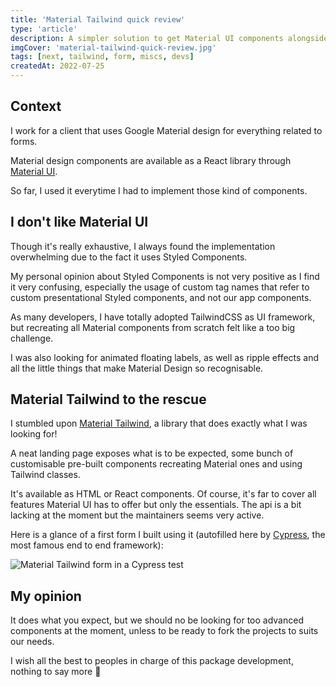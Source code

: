 ```yaml
---
title: 'Material Tailwind quick review'
type: 'article'
description: A simpler solution to get Material UI components alongside TailwindCSS
imgCover: 'material-tailwind-quick-review.jpg'
tags: [next, tailwind, form, miscs, devs]
createdAt: 2022-07-25
---
```


## Context

I work for a client that uses Google Material design for everything related to forms.

Material design components are available as a React library through [Material UI](https://material-ui.com/).

So far, I used it everytime I had to implement those kind of components.

## I don't like Material UI

Though it's really exhaustive, I always found the implementation overwhelming due to the fact it uses Styled Components.

My personal opinion about Styled Components is not very positive as I find it very confusing, especially the usage of custom tag names that refer to custom presentational Styled components, and not our app components.

As many developers, I have totally adopted TailwindCSS as UI framework, but recreating all Material components from scratch felt like a too big challenge.

I was also looking for animated floating labels, as well as ripple effects and all the little things that make Material Design so recognisable.

## Material Tailwind to the rescue

I stumbled upon [Material Tailwind](https://www.material-tailwind.com/), a library that does exactly what I was looking for!

A neat landing page exposes what is to be expected, some bunch of customisable pre-built components recreating Material ones and using Tailwind classes.

It's available as HTML or React components. Of course, it's far to cover all features Material UI has to offer but only the essentials. The api is a bit lacking at the moment but the maintainers seems very active.

Here is a glance of a first form I built using it (autofilled here by [Cypress](https://www.cypress.io/), the most famous end to end framework):

<img src="https://res.cloudinary.com/lansolo99/image/upload/v1658675060/lansolo.dev/posts/material-tailwind-form-cypress.gif" alt="Material Tailwind form in a Cypress test" class="w-full">

## My opinion

It does what you expect, but we should no be looking for too advanced components at the moment, unless to be ready to fork the projects to suits our needs.

I wish all the best to peoples in charge of this package development, nothing to say more 🚀
